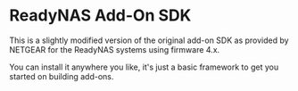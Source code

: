 # ReadyNAS Add-On SDK

This is a slightly modified version of the original add-on SDK as provided
by NETGEAR for the ReadyNAS systems using firmware 4.x.

You can install it anywhere you like, it's just a basic framework to get
you started on building add-ons.

